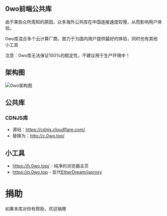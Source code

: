 ## 0wo前端公共库
由于某些众所周知的原因，众多海外公共库在中国连接速度较慢，从而影响用户体验。

0wo库混合多个云计算厂商，致力于为国内用户提供最好的体验，同时也有其他小工具

注意：0wo库无法保证100%的稳定性，不建议用于生产环境中！

## 架构图
![0wo架构图](http://0wo.top/image/0wo%E6%9E%B6%E6%9E%84%E5%9B%BE.png)

## 公共库

### CDNJS库
- 源站：https://cdnjs.cloudflare.com/
- 替换为：http://c.0wo.top/

## 小工具

- https://h.0wo.top/ - 纯净的浏览器主页
- https://p.0wo.top  - 反代[EtherDream/jsproxy](https://github.com/EtherDream/jsproxy)

# 捐助

如果本库对你有帮助，欢迎捐赠
